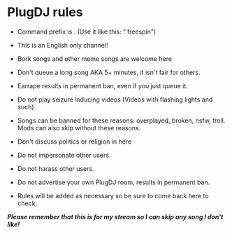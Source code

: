 # PlugDJ rules

* Command prefix is . (Use it like this: ".freespin")

* This is an English only channel! 

* Bork songs and other meme songs are welcome here

* Don't queue a long song AKA 5+ minutes, it isn't fair for others.

* Earrape results in permanent ban, even if you just queue it. 

* Do not play seizure inducing videos (Videos with flashing lights and such) 

* Songs can be banned for these reasons: overplayed, broken, nsfw, troll. Mods can also skip without these reasons.

* Don't discuss politics or religion in here 

* Do not impersonate other users. 

* Do not harass other users. 

* Do not advertise your own PlugDJ room, results in permanent ban. 

* Rules will be added as necessary so be sure to come back here to check.

__*Please remember that this is for my stream so I can skip any song I don't like!*__
